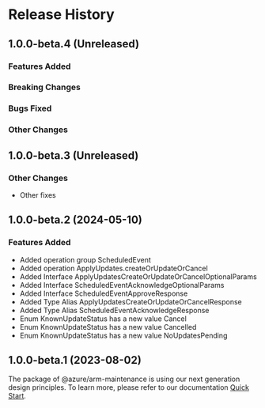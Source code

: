 # Release History

## 1.0.0-beta.4 (Unreleased)

### Features Added

### Breaking Changes

### Bugs Fixed

### Other Changes

## 1.0.0-beta.3 (Unreleased)

### Other Changes

  - Other fixes

## 1.0.0-beta.2 (2024-05-10)
    
### Features Added

  - Added operation group ScheduledEvent
  - Added operation ApplyUpdates.createOrUpdateOrCancel
  - Added Interface ApplyUpdatesCreateOrUpdateOrCancelOptionalParams
  - Added Interface ScheduledEventAcknowledgeOptionalParams
  - Added Interface ScheduledEventApproveResponse
  - Added Type Alias ApplyUpdatesCreateOrUpdateOrCancelResponse
  - Added Type Alias ScheduledEventAcknowledgeResponse
  - Enum KnownUpdateStatus has a new value Cancel
  - Enum KnownUpdateStatus has a new value Cancelled
  - Enum KnownUpdateStatus has a new value NoUpdatesPending
    
    
## 1.0.0-beta.1 (2023-08-02)

The package of @azure/arm-maintenance is using our next generation design principles. To learn more, please refer to our documentation [Quick Start](https://aka.ms/azsdk/js/mgmt/quickstart).
